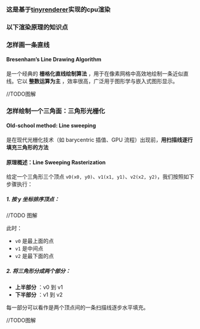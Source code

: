 ### 这是基于[tinyrenderer](https://github.com/ssloy/tinyrenderer "tinyrenderer")实现的cpu渲染

### 以下渲染原理的知识点

### 怎样画一条直线

#### Bresenham’s Line Drawing Algorithm

是一个经典的  **栅格化直线绘制算法** ，用于在像素网格中高效地绘制一条近似直线。它以  **整数运算为主** ，效率很高，广泛用于图形学与嵌入式图形显示。

//TODO图解

### 怎样绘制一个三角面：三角形光栅化

#### Old-school method: Line sweeping

是在现代光栅化技术（如 barycentric 插值、GPU 流程）出现前，**用扫描线逐行填充三角形的方法**

#### 原理概述：Line Sweeping Rasterization

给定一个三角形三个顶点 `v0(x0, y0)`、`v1(x1, y1)`、`v2(x2, y2)`，我们按照如下步骤执行：

##### 1. 按 y 坐标排序顶点：

//TODO 图解

此时：

* `v0` 是最上面的点
* `v1` 是中间点
* `v2` 是最下面的点

##### 2. 将三角形分成两个部分：

* **上半部分** ：v0 到 v1
* **下半部分** ：v1 到 v2

每一部分可以看作是两个顶点间的一条扫描线逐步水平填充。

//TODO图解
